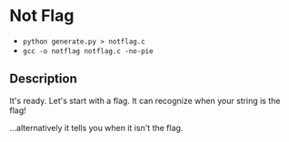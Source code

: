 # Not Flag

* `python generate.py > notflag.c`
* `gcc -o notflag notflag.c -no-pie`

## Description

It's ready. Let's start with a flag. It can recognize when your string is the flag!

...alternatively it tells you when it isn't the flag.
